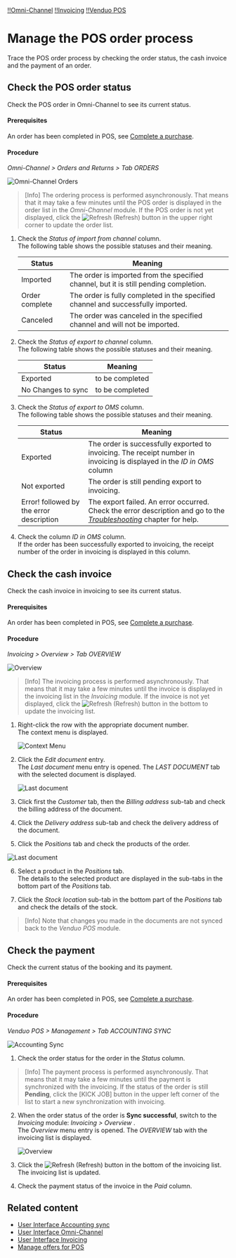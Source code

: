 [!!Omni-Channel](Channels)
[!!Invoicing](RetailSuiteFaktBase)
[!!Venduo POS](POS)

# Manage the POS order process

Trace the POS order process by checking the order status, the cash invoice and the payment of an order.


## Check the POS order status

Check the POS order in Omni-Channel to see its current status.

#### Prerequisites

An order has been completed in POS, see [Complete a purchase](04_CompletePurchase.md).

#### Procedure

*Omni-Channel > Orders and Returns > Tab ORDERS*

![Omni-Channel Orders](/Assets/Screenshots/Channels/OrdersReturns/Orders/Orders.png "[Omni-Channel Orders]")

 > [Info] The ordering process is performed asynchronously. That means that it may take a few minutes until the POS order is displayed in the order list in the *Omni-Channel* module. If the POS order is not yet displayed, click the ![Refresh](/Assets/Icons/Refresh01.png "[Refresh]") (Refresh) button in the upper right corner to update the order list.

1. Check the *Status of import from channel* column.   
    The following table shows the possible statuses and their meaning.

    | Status         | Meaning               |
    |----------------|-----------------------|
    | Imported       | The order is imported from the specified channel, but it is still pending completion. |
    | Order complete | The order is fully completed in the specified channel and successfully imported. |
    | Canceled       | The order was canceled in the specified channel and will not be imported. |

[comment]: <> (Are there other statuses? Meaning?)

2. Check the *Status of export to channel* column.   
    The following table shows the possible statuses and their meaning.

    | Status         | Meaning               |
    |----------------|-----------------------|
    | Exported       | to be completed |
    | No Changes to sync |to be completed |

[comment]: <> (Are there other statuses? Meaning?)

3. Check the *Status of export to OMS* column.   
    The following table shows the possible statuses and their meaning.

    | Status         | Meaning               |
    |----------------|-----------------------|
    | Exported       | The order is successfully exported to invoicing. The receipt number in invoicing is displayed in the *ID in OMS* column|
    | Not exported   | The order is still pending export to invoicing. |
    | Error! followed by the error description | The export failed. An error occurred. Check the error description and go to the [*Troubleshooting*](/POS/Troubleshooting/00_Troubleshooting.md) chapter for help.|

[comment]: <> (Are there other statuses? Meaning?)

4. Check the column *ID in OMS* column.    
    If the order has been successfully exported to invoicing, the receipt number of the order in invoicing is displayed in this column.

[comment]: <> (Are there other important columns to check?)



## Check the cash invoice

Check the cash invoice in invoicing to see its current status.

#### Prerequisites

An order has been completed in POS, see [Complete a purchase](04_CompletePurchase.md).

#### Procedure

*Invoicing > Overview > Tab OVERVIEW*

![Overview](/Assets/Screenshots/RetailSuiteFaktBase/Overview/Overview.png "[Overview]")

 > [Info] The invoicing process is performed asynchronously. That means that it may take a few minutes until the invoice is displayed in the invoicing list in the *Invoicing* module. If the invoice is not yet displayed, click the ![Refresh](/Assets/Icons/Refresh01.png "[Refresh]") (Refresh) button in the bottom to update the invoicing list.

1. Right-click the row with the appropriate document number.   
    The context menu is displayed.

    ![Context Menu](/Assets/Screenshots/RetailSuiteFaktBase/ContextMenu.png "[Context Menu]")

2. Click the *Edit document* entry.   
    The *Last document* menu entry is opened. The *LAST DOCUMENT* tab with the selected document is displayed.

    ![Last document](/Assets/Screenshots/RetailSuiteFaktBase/LastDocument/Customer.png "[Last document]")

3. Click first the *Customer* tab, then the *Billing address* sub-tab and check the billing address of the document.

4. Click the *Delivery address* sub-tab and check the delivery address of the document.

5. Click the *Positions* tab and check the products of the order.

![Last document](/Assets/Screenshots/RetailSuiteFaktBase/LastDocument/Positions.png "[Last document]")

6. Select a product in the *Positions* tab.   
  The details to the selected product are displayed in the sub-tabs in the bottom part of the *Positions* tab.

7. Click the *Stock location* sub-tab in the bottom part of the *Positions* tab and check the details of the stock.

 > [Info] Note that changes you made in the documents are not synced back to the *Venduo POS* module.



## Check the payment

Check the current status of the booking and its payment.

#### Prerequisites

An order has been completed in POS, see [Complete a purchase](04_CompletePurchase.md).

#### Procedure

*Venduo POS > Management > Tab ACCOUNTING SYNC*

![Accounting Sync](/Assets/Screenshots/POS/Management/AccountingSync/AccountingSync.png "[Accounting Sync]")

1. Check the order status for the order in the *Status* column.   

  > [Info] The payment process is performed asynchronously. That means that it may take a few minutes until the payment is synchronized with the invoicing. If the status of the order is still **Pending**, click the [KICK JOB] button in the upper left corner of the list to start a new synchronization with invoicing.

2. When the order status of the order is **Sync successful**, switch to the *Invoicing* module: *Invoicing > Overview* .   
    The *Overview* menu entry is opened. The *OVERVIEW* tab with the invoicing list is displayed.

    ![Overview](/Assets/Screenshots/RetailSuiteFaktBase/Overview/Overview.png "[Overview]")

3. Click the ![Refresh](/Assets/Icons/Refresh01.png "[Refresh]") (Refresh) button in the bottom of the invoicing list.
    The invoicing list is updated.

4. Check the payment status of the invoice in the *Paid* column.



## Related content

- [User Interface Accounting sync](/POS/UserInterface/02d_AccountingSync.md)
- [User Interface Omni-Channel](/Channels/UserInterface/00_UserInterface.md)
- [User Interface Invoicing](/RetailSuiteFaktBase/UserInterface/00_UserInterface.md)
- [Manage offers for POS](07_ManageOffers.md)
